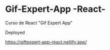 # Gif-Expert-App  -React-


 Curso de React "Gif Expert App"

 Deployed

 https://giftexpert-app-react.netlify.app/
